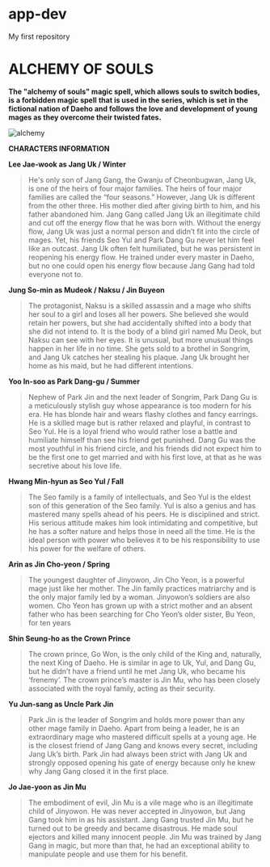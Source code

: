 # app-dev
My first repository
# ALCHEMY OF SOULS 
**The "alchemy of souls" magic spell, which allows souls to switch bodies, is a forbidden magic spell**
**that is used in the series, which is set in the fictional nation of Daeho and follows the love and** 
**development of young mages as they overcome their twisted fates.**

![alchemy](https://user-images.githubusercontent.com/103475835/206909910-40e3fa26-8ad9-4cd1-941e-cb3a8e6f41ac.jpeg)
 

**CHARACTERS INFORMATION**

  **Lee Jae-wook as Jang Uk / Winter**
> He's only son of Jang Gang, the Gwanju of Cheonbugwan, Jang Uk, is one of the heirs of four major families. The heirs of four major families are called the “four seasons.” However, Jang Uk is different from the other three. His mother died after giving birth to him, and his father abandoned him. Jang Gang called Jang Uk an illegitimate child and cut off the energy flow that he was born with. Without the energy flow, Jang Uk was just a normal person and didn’t fit into the circle of mages. Yet, his friends Seo Yul and Park Dang Gu never let him feel like an outcast. Jang Uk often felt humiliated, but he was persistent in reopening his energy flow. He trained under every master in Daeho, but no one could open his energy flow because Jang Gang had told everyone not to.

**Jung So-min as Mudeok / Naksu / Jin Buyeon**
> The protagonist, Naksu is a skilled assassin and a mage who shifts her soul to a girl and loses all her powers. She believed she would retain her powers, but she had accidentally shifted into a body that she did not intend to. It is the body of a blind girl named Mu Deok, but Naksu can see with her eyes. It is unusual, but more unusual things happen in her life in no time. She gets sold to a brothel in Songrim, and Jang Uk catches her stealing his plaque. Jang Uk brought her home as his maid, but he had different intentions. 

**Yoo In-soo as Park Dang-gu / Summer**
>Nephew of Park Jin and the next leader of Songrim, Park Dang Gu is a meticulously stylish guy whose appearance is too modern for his era. He has blonde hair and wears flashy clothes and fancy earrings. He is a skilled mage but is rather relaxed and playful, in contrast to Seo Yul. He is a loyal friend who would rather lose a battle and humiliate himself than see his friend get punished. Dang Gu was the most youthful in his friend circle, and his friends did not expect him to be the first one to get married and with his first love, at that as he was secretive about his love life.

**Hwang Min-hyun as Seo Yul / Fall**
>The Seo family is a family of intellectuals, and Seo Yul is the eldest son of this generation of the Seo family. Yul is also a genius and has mastered many spells ahead of his peers. He is disciplined and strict. His serious attitude makes him look intimidating and competitive, but he has a softer nature and helps those in need all the time. He is the ideal person with power who believes it to be his responsibility to use his power for the welfare of others.

**Arin as Jin Cho-yeon / Spring**
>The youngest daughter of Jinyowon, Jin Cho Yeon, is a powerful mage just like her mother. The Jin family practices matriarchy and is the only major family led by a woman. Jinyowon’s soldiers are also women. Cho Yeon has grown up with a strict mother and an absent father who has been searching for Cho Yeon’s older sister, Bu Yeon, for ten years

**Shin Seung-ho as the Crown Prince**
>The crown prince, Go Won, is the only child of the King and, naturally, the next King of Daeho. He is similar in age to Uk, Yul, and Dang Gu, but he didn’t have a friend until he met Jang Uk, who became his ‘frenemy’. The crown prince’s master is Jin Mu, who has been closely associated with the royal family, acting as their security.

**Yu Jun-sang as Uncle Park Jin**
>Park Jin is the leader of Songrim and holds more power than any other mage family in Daeho. Apart from being a leader, he is an extraordinary mage who mastered difficult spells at a young age. He is the closest friend of Jang Gang and knows every secret, including Jang Uk’s birth. Park Jin had always been strict with Jang Uk and strongly opposed opening his gate of energy because only he knew why Jang Gang closed it in the first place. 

**Jo Jae-yoon as Jin Mu**
>The embodiment of evil, Jin Mu is a vile mage who is an illegitimate child of Jinyowon. He was never accepted in Jinyowon, but Jang Gang took him in as his assistant. Jang Gang trusted Jin Mu, but he turned out to be greedy and became disastrous. He made soul ejectors and killed many innocent people. Jin Mu was trained by Jang Gang in magic, but more than that, he had an exceptional ability to manipulate people and use them for his benefit.
